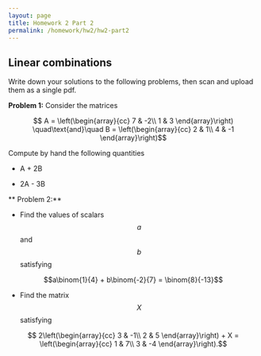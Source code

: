 ```yaml
---
layout: page
title: Homework 2 Part 2
permalink: /homework/hw2/hw2-part2
---
```


## Linear combinations

Write down your solutions to the following problems, then scan and upload them as a single pdf.

**Problem 1:**  Consider the matrices

$$
A = \left(\begin{array}{cc}
7 & -2\\
1 & 3
\end{array}\right)
\quad\text{and}\quad
B = \left(\begin{array}{cc}
2 &  1\\
4 & -1
\end{array}\right)$$

Compute by hand the following quantities

* A + 2B

* 2A - 3B

** Problem 2:**

* Find the values of scalars $$a$$ and $$b$$ satisfying

$$a\binom{1}{4} + b\binom{-2}{7} = \binom{8}{-13}$$

* Find the matrix $$X$$ satisfying

$$
2\left(\begin{array}{cc}
3 & -1\\ 2 & 5
\end{array}\right) + X
= \left(\begin{array}{cc}
1 & 7\\
3 & -4
\end{array}\right).$$


